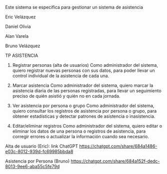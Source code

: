 Este sistema se especifica para gestionar un sistema de asistencia


Eric Velázquez

Daniel Olivia

Alan Varela

Bruno Velázquez



TP ASISTENCIA

1. Registrar personas (alta de usuarios)
Como administrador del sistema, quiero registrar nuevas personas con sus datos, para poder llevar un control individual de la asistencia de cada una.

2. Marcar asistencia
Como administrador del sistema, quiero marcar la asistencia diaria de las personas registradas, para llevar un seguimiento preciso de quién asistió y quién no en cada jornada.

3. Ver asistencia por persona o grupo
Como administrador del sistema, quiero consultar los registros de asistencia por persona o grupo, para obtener estadísticas y detectar patrones de asistencia o inasistencia.

4. Editar/eliminar registros
Como administrador del sistema, quiero editar o eliminar los datos de una persona o registros de asistencia, para corregir errores o actualizar la información cuando sea necesario.

Alta de usuario (Eric): link ChatGPT https://chatgpt.com/share/684a1486-e03c-8012-939d-fc69985bbda8

Asistencia por Persona (Bruno) https://chatgpt.com/share/684a152f-dedc-8013-9ee6-aba55c5fe79d
